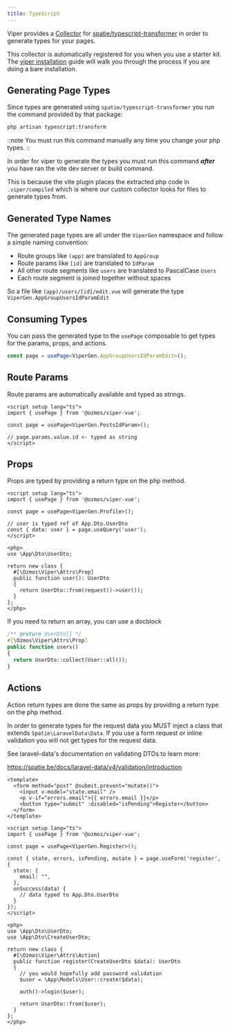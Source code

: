 ```yaml
---
title: TypeScript
---
```


Viper provides a [Collector](https://spatie.be/docs/typescript-transformer/v2/usage/selecting-classes-using-collectors) for [spatie/typescript-transformer](https://spatie.be/docs/typescript-transformer/v2/introduction) in order to generate types for your pages.

This collector is automatically registered for you when you use a starter kit. The [viper installation](/getting-started/installation) guide will walk you through the process if you are doing a bare installation.

## Generating Page Types

Since types are generated using `spatie/typescript-transformer` you run the command provided by that package:

```bash
php artisan typescript:transform
```

::note
You must run this command manually any time you change your php types.
::

In order for viper to generate the types you must run this command ***after*** you have ran the vite dev server or build command.

This is because the vite plugin places the extracted php code in `.viper/compiled` which is where our custom collector looks for files to generate types from.

## Generated Type Names

The generated page types are all under the `ViperGen` namespace and follow a simple naming convention:

- Route groups like `(app)` are translated to `AppGroup`
- Route params like `[id]` are translated to `IdParam`
- All other route segments like `users` are translated to PascalCase `Users`
- Each route segment is joined together without spaces

So a file like `(app)/users/[id]/edit.vue` will generate the type `ViperGen.AppGroupUsersIdParamEdit`

## Consuming Types

You can pass the generated type to the `usePage` composable to get types for the params, props, and actions.

```ts
const page = usePage<ViperGen.AppGroupUsersIdParamEdit>();
```

## Route Params

Route params are automatically available and typed as strings.

```vue [posts/[id].vue]
<script setup lang="ts">
import { usePage } from '@ozmos/viper-vue';

const page = usePage<ViperGen.PostsIdParam>();

// page.params.value.id <- typed as string
</script>
```

## Props

Props are typed by providing a return type on the php method.

```vue [profile.vue]
<script setup lang="ts">
import { usePage } from '@ozmos/viper-vue';

const page = usePage<ViperGen.Profile>();

// user is typed ref of App.Dto.UserDto
const { data: user } = page.useQuery('user');
</script>

<php>
use \App\Dto\UserDto;

return new class {
  #[\Ozmos\Viper\Attrs\Prop]
  public function user(): UserDto
  {
    return UserDto::from(request()->user());
  }
};
</php>
```

If you need to return an array, you can use a docblock

```php
/** @return UserDto[] */
#[\Ozmos\Viper\Attrs\Prop]
public function users()
{
  return UserDto::collect(User::all());
}
```

## Actions

Action return types are done the same as props by providing a return type on the php method.

In order to generate types for the request data you MUST inject a class that extends `Spatie\LaravelData\Data`. If you use a form request or inline validation you will not get types for the request data.

See laravel-data's documentation on validating DTOs to learn more:

https://spatie.be/docs/laravel-data/v4/validation/introduction

```vue [register.vue]
<template>
  <form method="post" @submit.prevent="mutate()">
    <input v-model="state.email" />
    <p v-if="errors.email">{{ errors.email }}</p>
    <button type="submit" :disabled="isPending">Register</button>
  </form>
</template>

<script setup lang="ts">
import { usePage } from '@ozmos/viper-vue';

const page = usePage<ViperGen.Register>();

const { state, errors, isPending, mutate } = page.useForm('register', {
  state: {
    email: "",
  },
  onSuccess(data) {
    // data typed to App.Dto.UserDto
  }
});
</script>

<php>
use \App\Dto\UserDto;
use \App\Dto\CreateUserDto;

return new class {
  #[\Ozmos\Viper\Attrs\Action]
  public function register(CreateUserDto $data): UserDto
  {
    // you would hopefully add password validation
    $user = \App\Models\User::create($data);

    auth()->login($user);

    return UserDto::from($user);
  }
};
</php>
```